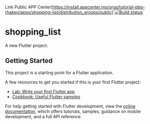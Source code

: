 Link Public APP Center[https://install.appcenter.ms/orgs/tutorial-pbp-rhaken/apps/shopping-list/distribution_groups/public]
[![Build status](https://build.appcenter.ms/v0.1/apps/7a3a274a-4900-4197-8e3d-9634b72da38a/branches/main/badge)](https://appcenter.ms)
# shopping_list

A new Flutter project.

## Getting Started

This project is a starting point for a Flutter application.

A few resources to get you started if this is your first Flutter project:

- [Lab: Write your first Flutter app](https://docs.flutter.dev/get-started/codelab)
- [Cookbook: Useful Flutter samples](https://docs.flutter.dev/cookbook)

For help getting started with Flutter development, view the
[online documentation](https://docs.flutter.dev/), which offers tutorials,
samples, guidance on mobile development, and a full API reference.
